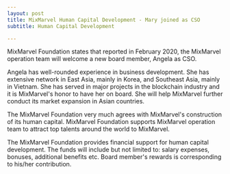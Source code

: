 ```yaml
---
layout: post
title: MixMarvel Human Capital Development - Mary joined as CSO
subtitle: Human Capital Development 

---
```


MixMarvel Foundation states that reported in February 2020, the MixMarvel operation team will welcome a new board member, Angela as CSO.

Angela has well-rounded experience in business development. She has extensive network in East Asia, mainly in Korea, and Southeast Asia, mainly in Vietnam. She has served in major projects in the blockchain industry and it is MixMarvel's honor to have her on board. She will help MixMarvel further conduct its market expansion in Asian countries. 

The MixMarvel Foundation very much agrees with MixMarvel's construction of its human capital. MixMarvel Foundation supports MixMarvel operation team to attract top talents around the world to MixMarvel.

The MixMarvel Foundation provides financial support for human capital development. The funds will include but not limited to: salary expenses, bonuses, additional benefits etc. Board member's rewards is corresponding to his/her contribution.  
